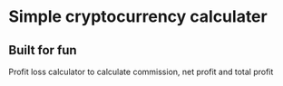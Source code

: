 # Simple cryptocurrency calculater

## Built for fun

Profit loss calculator to calculate commission, net profit and total profit
